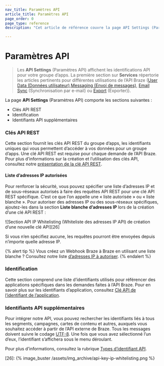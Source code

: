 ```yaml
---
nav_title: Paramètres API
article_title: Paramètres API
page_order: 0
page_type: reference
description: "Cet article de référence couvre la page API Settings (Paramètres API), qui affiche les identifications API pour votre groupe d’apps."

---
```


# Paramètres API

> Les **API Settings** (Paramètres API) affichent les identifications API pour votre groupe d’apps. La première section sur **Services** répertorie les articles pertinents pour différentes utilisations de l’API Braze ([User Data (Données utilisateur)][3],[Messaging (Envoi de messages)][4], [Email Sync][5] (Synchronisation par e-mail) ou [Export][6] (Exporter)).

La page **API Settings** (Paramètres API) comporte les sections suivantes :

- Clés API REST
- Identification
- Identifiants API supplémentaires

### Clés API REST

Cette section fournit les clés API REST du groupe d’apps, les identifiants uniques qui vous permettent d’accéder à vos données pour un groupe d’apps. Une clé API REST est requise pour chaque demande de l’API Braze. Pour plus d’informations sur la création et l’utilisation des clés API, consultez notre [présentation de la clé API REST]({{site.baseurl}}/api/api_key/).

#### Liste d’adresses IP autorisées

Pour renforcer la sécurité, vous pouvez spécifier une liste d’adresses IP et de sous-réseaux autorisés à faire des requêtes API REST pour une clé API REST spécifique. C’est ce que l’on appelle une « liste autorisée » ou « liste blanche ». Pour autoriser des adresses IP ou des sous-réseaux spécifiques, ajoutez-les dans la section **Liste blanche d’adresses IP** lors de la création d’une clé API REST : 

![Section API IP Whitelisting (Whiteliste des adresses IP API) de création d’une nouvelle clé API][26]

Si vous n’en spécifiez aucune, les requêtes pourront être envoyées depuis n’importe quelle adresse IP.

{% alert tip %}
Vous créez un Webhook Braze à Braze en utilisant une liste blanche ? Consultez notre liste [d’adresses IP à autoriser]({{site.baseurl}}/user_guide/message_building_by_channel/webhooks/creating_a_webhook/#ip-whitelisting).
{% endalert %}

### Identification

Cette section comprend une liste d’identifiants utilisés pour référencer des applications spécifiques dans les demandes faites à l’API Braze. Pour en savoir plus sur les identifiants d’application, consultez [Clé API de l’identifiant de l’application]({{site.baseurl}}/api/identifier_types/).

### Identifiants API supplémentaires

Pour intégrer notre API, vous pouvez rechercher les identifiants liés à tous les segments, campagnes, cartes de contenu et autres, auxquels vous souhaitez accéder à partir de l’API externe de Braze. Tous les messages doivent suivre le codage [UTF-8][12]. Une fois que vous avez sélectionné l’un d’eux, l’identifiant s’affichera sous le menu déroulant.

Pour plus d’informations, consultez la rubrique [Types d’identifiant API]({{site.baseurl}}/api/identifier_types/).

[3]: {{site.baseurl}}/api/endpoints/user_data/
[4]: {{site.baseurl}}/api/endpoints/messaging/
[5]: {{site.baseurl}}/api/endpoints/email/
[6]: {{site.baseurl}}/api/endpoints/export/
[12]: https://en.wikipedia.org/wiki/UTF-8 "Wikipedia: UTF-8"
[26]: {% image_buster /assets/img_archive/api-key-ip-whitelisting.png %}
